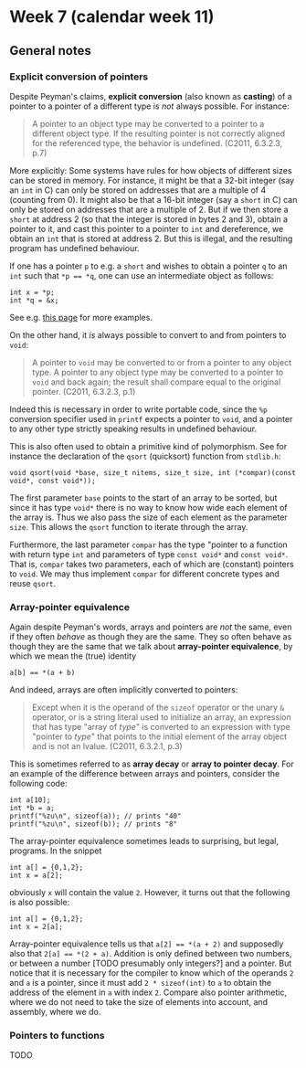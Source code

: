 # Week 7 (calendar week 11)

## General notes

### Explicit conversion of pointers

Despite Peyman's claims, **explicit conversion** (also known as **casting**) of a pointer to a pointer of a different type is *not* always possible. For instance:

> A pointer to an object type may be converted to a pointer to a different object type. If the
resulting pointer is not correctly aligned for the referenced type, the behavior is
undefined. (C2011, 6.3.2.3, p.7)

More explicitly: Some systems have rules for how objects of different sizes can be stored in memory. For instance, it might be that a 32-bit integer (say an `int` in C) can only be stored on addresses that are a multiple of 4 (counting from 0). It might also be that a 16-bit integer (say a `short` in C) can only be stored on addresses that are a multiple of 2. But if we then store a `short` at address 2 (so that the integer is stored in bytes 2 and 3), obtain a pointer to it, and cast this pointer to a pointer to `int` and dereference, we obtain an `int` that is stored at address 2. But this is illegal, and the resulting program has undefined behaviour.

If one has a pointer `p` to e.g. a `short` and wishes to obtain a pointer `q` to an `int` such that `*p == *q`, one can use an intermediate object as follows:

    int x = *p;
    int *q = &x;

See e.g. [this page](https://wiki.sei.cmu.edu/confluence/display/c/EXP36-C.+Do+not+cast+pointers+into+more+strictly+aligned+pointer+types) for more examples.

On the other hand, it *is* always possible to convert to and from pointers to `void`:

> A pointer to `void` may be converted to or from a pointer to any object type. A pointer to
any object type may be converted to a pointer to `void` and back again; the result shall
compare equal to the original pointer. (C2011, 6.3.2.3, p.1)

Indeed this is necessary in order to write portable code, since the `%p` conversion specifier used in `printf` expects a pointer to `void`, and a pointer to any other type strictly speaking results in undefined behaviour.

This is also often used to obtain a primitive kind of polymorphism. See for instance the declaration of the `qsort` (quicksort) function from `stdlib.h`:

    void qsort(void *base, size_t nitems, size_t size, int (*compar)(const void*, const void*));

The first parameter `base` points to the start of an array to be sorted, but since it has type `void*` there is no way to know how wide each element of the array is. Thus we also pass the size of each element as the parameter `size`. This allows the `qsort` function to iterate through the array.

Furthermore, the last parameter `compar` has the type "pointer to a function with return type `int` and parameters of type `const void*` and `const void*`. That is, `compar` takes two parameters, each of which are (constant) pointers to `void`. We may thus implement `compar` for different concrete types and reuse `qsort`.


### Array-pointer equivalence

Again despite Peyman's words, arrays and pointers are *not* the same, even if they often *behave* as though they are the same. They so often behave as though they are the same that we talk about **array-pointer equivalence**, by which we mean the (true) identity

    a[b] == *(a + b)

And indeed, arrays are often implicitly converted to pointers:

> Except when it is the operand of the `sizeof` operator or the unary `&` operator, or is a
string literal used to initialize an array, an expression that has type "array of *type*" is
converted to an expression with type "pointer to *type*" that points to the initial element of
the array object and is not an lvalue. (C2011, 6.3.2.1, p.3)

This is sometimes referred to as **array decay** or **array to pointer decay**. For an example of the difference between arrays and pointers, consider the following code:

    int a[10];
    int *b = a;
    printf("%zu\n", sizeof(a)); // prints "40"
    printf("%zu\n", sizeof(b)); // prints "8"

The array-pointer equivalence sometimes leads to surprising, but legal, programs. In the snippet

    int a[] = {0,1,2};
    int x = a[2];

obviously `x` will contain the value `2`. However, it turns out that the following is also possible:

    int a[] = {0,1,2};
    int x = 2[a];

Array-pointer equivalence tells us that `a[2] == *(a + 2)` and supposedly also that `2[a] == *(2 + a)`. Addition is only defined between two numbers, or between a number [TODO presumably only integers?] and a pointer. But notice that it is necessary for the compiler to know which of the operands `2` and `a` is a pointer, since it must add `2 * sizeof(int)` to `a` to obtain the address of the element in `a` with index `2`. Compare also pointer arithmetic, where we do not need to take the size of elements into account, and assembly, where we do.


### Pointers to functions

TODO
